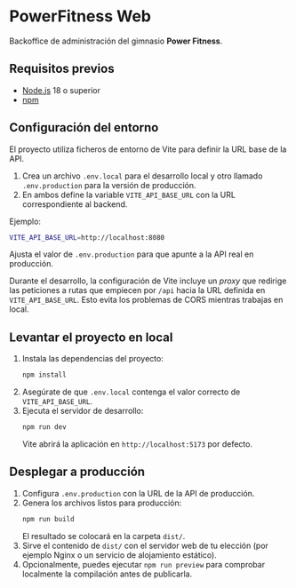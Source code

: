 # PowerFitness Web

Backoffice de administración del gimnasio **Power Fitness**.

## Requisitos previos

- [Node.js](https://nodejs.org/) 18 o superior
- [npm](https://www.npmjs.com/)

## Configuración del entorno

El proyecto utiliza ficheros de entorno de Vite para definir la URL base de la API.

1. Crea un archivo `.env.local` para el desarrollo local y otro llamado `.env.production` para la versión de producción.
2. En ambos define la variable `VITE_API_BASE_URL` con la URL correspondiente al backend.

Ejemplo:

```bash
VITE_API_BASE_URL=http://localhost:8080
```

Ajusta el valor de `.env.production` para que apunte a la API real en producción.

Durante el desarrollo, la configuración de Vite incluye un *proxy* que redirige
las peticiones a rutas que empiecen por `/api` hacia la URL definida en
`VITE_API_BASE_URL`. Esto evita los problemas de CORS mientras trabajas en
local.

## Levantar el proyecto en local

1. Instala las dependencias del proyecto:
   ```bash
   npm install
   ```
2. Asegúrate de que `.env.local` contenga el valor correcto de `VITE_API_BASE_URL`.
3. Ejecuta el servidor de desarrollo:
   ```bash
   npm run dev
   ```
   Vite abrirá la aplicación en `http://localhost:5173` por defecto.

## Desplegar a producción

1. Configura `.env.production` con la URL de la API de producción.
2. Genera los archivos listos para producción:
   ```bash
   npm run build
   ```
   El resultado se colocará en la carpeta `dist/`.
3. Sirve el contenido de `dist/` con el servidor web de tu elección (por ejemplo Nginx o un servicio de alojamiento estático).
4. Opcionalmente, puedes ejecutar `npm run preview` para comprobar localmente la compilación antes de publicarla.
